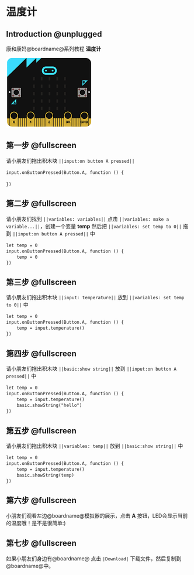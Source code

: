 # 温度计

## Introduction @unplugged

康和康妈@boardname@系列教程 **温度计**

![微笑](https://github.com/ihuanglei/pxt-ylwl-tutorials/blob/master/microbit/assets/temperature.gif?raw=true)

## 第一步 @fullscreen

请小朋友们拖出积木块 ``||input:on button A pressed||``

```blocks
input.onButtonPressed(Button.A, function () {

})
```

## 第二步 @fullscreen

请小朋友们找到 ``||variables: variables||`` 点击 ``||variables: make a variable...||``，创建一个变量 **temp** 然后把 ``||variables: set temp to 0||``  拖到 ``||input:on button A pressed||`` 中

```blocks
let temp = 0
input.onButtonPressed(Button.A, function () {
    temp = 0
})
```

## 第三步 @fullscreen

请小朋友们拖出积木块 ``||input: temperature||`` 放到 ``||variables: set temp to 0||`` 中

```blocks
let temp = 0
input.onButtonPressed(Button.A, function () {
    temp = input.temperature()
})
```

## 第四步 @fullscreen

请小朋友们拖出积木块 ``||basic:show string||`` 放到 ``||input:on button A pressed||`` 中

```blocks
let temp = 0
input.onButtonPressed(Button.A, function () {
    temp = input.temperature()
    basic.showString("hello")
})
```

## 第五步 @fullscreen

请小朋友们拖出积木块 ``||variables: temp||`` 放到 ``||basic:show string||`` 中

```blocks
let temp = 0
input.onButtonPressed(Button.A, function () {
    temp = input.temperature()
    basic.showString(temp)
})
```

## 第六步 @fullscreen

小朋友们观看左边@boardname@模拟器的展示，点击 **A** 按钮，LED会显示当前的温度哦！是不是很简单:)

## 第七步 @fullscreen

如果小朋友们身边有@boardname@ 点击 ``|Download|`` 下载文件，然后复制到@boardname@中。
